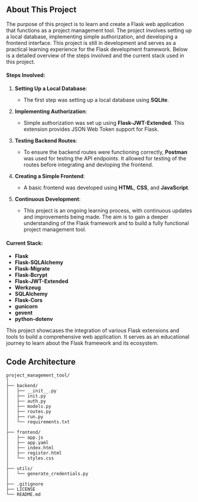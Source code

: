 ## About This Project

The purpose of this project is to learn and create a Flask web application that functions as a project management tool. The project involves setting up a local database, implementing simple authorization, and developing a frontend interface. This project is still in development and serves as a practical learning experience for the Flask development framework. Below is a detailed overview of the steps involved and the current stack used in this project.

#### Steps Involved:

1. **Setting Up a Local Database**:
    - The first step was setting up a local database using **SQLite**.

2. **Implementing Authorization**:
    - Simple authorization was set up using **Flask-JWT-Extended**. This extension provides JSON Web Token support for Flask.

3. **Testing Backend Routes**:
    - To ensure the backend routes were functioning correctly, **Postman** was used for testing the API endpoints. It allowed for testing of the routes before integrating and devloping the frontend.

4. **Creating a Simple Frontend**:
    - A basic frontend was developed using **HTML**, **CSS**, and **JavaScript**.

5. **Continuous Development**:
    - This project is an ongoing learning process, with continuous updates and improvements being made. The aim is to gain a deeper understanding of the Flask framework and to build a fully functional project management tool.

#### Current Stack:

- **Flask**
- **Flask-SQLAlchemy**
- **Flask-Migrate**
- **Flask-Bcrypt**
- **Flask-JWT-Extended**
- **Werkzeug**
- **SQLAlchemy**
- **Flask-Cors**
- **gunicorn**
- **gevent**
- **python-dotenv**


This project showcases the integration of various Flask extensions and tools to build a comprehensive web application. It serves as an educational journey to learn about the Flask framework and its ecosystem.

## Code Architecture

```
project_management_tool/
│
├── backend/
│   ├── __init__.py
│   ├── init.py
│   ├── auth.py
│   ├── models.py
│   ├── routes.py
│   ├── run.py
│   └── requirements.txt
│
├── frontend/
│   ├── app.js
│   ├── app.yaml
│   ├── index.html
│   ├── register.html
│   └── styles.css
│
├── utils/
│   └── generate_credentials.py
│
├── .gitignore
├── LICENSE
└── README.md
```
